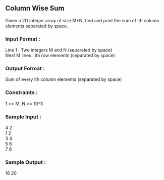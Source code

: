 ## Column Wise Sum
Given a 2D integer array of size M*N, find and print the sum of ith column elements separated by space.
### Input Format :
Line 1 : Two integers M and N (separated by space) <br>
Next M lines : ith row elements (separated by space)
### Output Format :
Sum of every ith column elements (separated by space)
### Constraints :
1 <= M, N <= 10^3
### Sample Input :
4 2 <br>
1 2 <br>
3 4 <br>
5 6 <br>
7 8 <br>
### Sample Output :
16 20